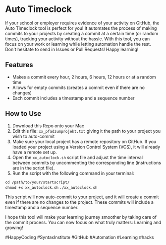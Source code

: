 # Auto Timeclock
If your school or employer requires evidence of your activity on GitHub, the Auto Timeclock tool is perfect for you! It automates the process of making commits to your projects by creating a commit at a certain time (or random times), tracking your activity without the hassle. With this tool, you can focus on your work or learning while letting automation handle the rest. Don't hesitate to send in Issues or Pull Requests! Happy learning!

## Features
- Makes a commit every hour, 2 hours, 6 hours, 12 hours or at a random time
- Allows for empty commits (creates a commit even if there are no changes)
- Each commit includes a timestamp and a sequence number

## How to Use
1. Download this Repo onto your Mac
2. Edit this file: `xx_pfadzumprojekt.txt` giving it the path to your project you wish to auto-commit
3. Make sure your local project has a remote repository on GitHub. If you loaded your project using a Version Control System (VCS), it will already have a remote set up.
4. Open the `xx_autoclock.sh` script file and adjust the time interval between commits by uncommenting the corresponding line (instructions are in the script file).
5. Run the script with the following command in your terminal:

```cd /path/to/your/startscript/```  
```chmod +x xx_autoclock.sh```
```./xx_autoclock.sh```

This script will now auto-commit to your project, and it will create a commit even if there are no changes to the project. These commits will include a timestamp and a sequence number.

I hope this tool will make your learning journey smoother by taking care of the commit process. You can now focus on what truly matters: Learning and growing!

#HappyCoding #SyntaxInstitute #GitHub #Automation #Learning #hacks

